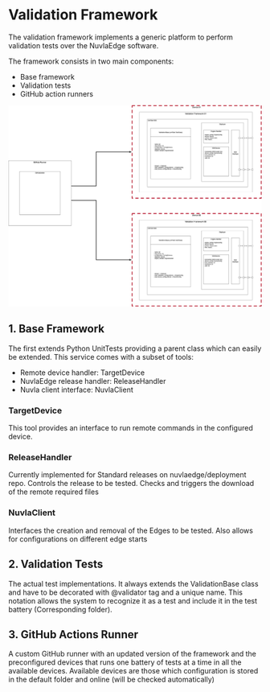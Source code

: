 # Validation Framework

The validation framework implements a generic platform to perform validation tests over the NuvlaEdge software.

The framework consists in two main components: 

- Base framework
- Validation tests
- GitHub action runners

![Validation workflow](../graffle/Validation_Workflow.jpg)

## 1. Base Framework
The first extends Python UnitTests providing a parent class which can easily be extended. This service comes with a 
subset of tools:

- Remote device handler: TargetDevice
- NuvlaEdge release handler: ReleaseHandler
- Nuvla client interface: NuvlaClient

### TargetDevice
This tool provides an interface to run remote commands in the configured device.

### ReleaseHandler
Currently implemented for Standard releases on nuvlaedge/deployment repo.
Controls the release to be tested. Checks and triggers the download of the remote required files

### NuvlaClient
Interfaces the creation and removal of the Edges to be tested. Also allows for 
configurations on different edge starts

## 2. Validation Tests
The actual test implementations. It always extends the ValidationBase class and have to be decorated with @validator tag and a unique name.
This notation allows the system to recognize it as a test and include it in the test battery (Corresponding folder).  

## 3. GitHub Actions Runner
A custom GitHub runner with an updated version of the framework and the preconfigured devices that runs one battery of tests at a time in all the available devices.
Available devices are those which configuration is stored in the default folder and online (will be checked automatically)


